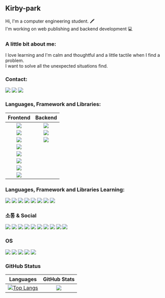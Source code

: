 ## Kirby-park

Hi, I'm a computer engineering student. 🖍️<br>
I'm working on web publishing and backend development 💻

### A little bit about me:
I love learning and I'm calm and thoughtful and a little tactile when I find a problem.<br>
I want to solve all the unexpected situations find.


### Contact:
![](https://img.shields.io/badge/Gmail-D14836?style=for-the-badge&logo=gmail&logoColor=white)
![](https://img.shields.io/badge/Line-00C300?style=for-the-badge&logo=line&logoColor=white)
![](https://img.shields.io/badge/LinkedIn-0077B5?style=for-the-badge&logo=linkedin&logoColor=white)


### Languages, Framework and Libraries:

|                                                                  Frontend                                                                  |Backend|
|:------------------------------------------------------------------------------------------------------------------------------------------:|:---:|
|![](https://img.shields.io/badge/HTML5-E34F26?style=for-the-badge&logo=html5&logoColor=white)|![](https://img.shields.io/badge/Java-ED8B00?style=for-the-badge&logo=openjdk&logoColor=white)|
|![](https://img.shields.io/badge/CSS3-1572B6?style=for-the-badge&logo=css3&logoColor=white)|![](https://img.shields.io/badge/PHP-777BB4?style=for-the-badge&logo=php&logoColor=white)|
|![](https://img.shields.io/badge/JavaScript-F7DF1E?style=for-the-badge&logo=JavaScript&logoColor=white)|![](https://img.shields.io/badge/MySQL-00000F?style=for-the-badge&logo=mysql&logoColor=white)||
|![](https://img.shields.io/badge/Sass-CC6699?style=for-the-badge&logo=sass&logoColor=white)||
|![](https://img.shields.io/badge/Vue.js-35495E?style=for-the-badge&logo=vue.js&logoColor=4FC08D)||
|![](https://img.shields.io/badge/Angular-DD0031?style=for-the-badge&logo=angular&logoColor=white)||
|![](https://img.shields.io/badge/Bootstrap-563D7C?style=for-the-badge&logo=bootstrap&logoColor=white)||
|![](https://img.shields.io/badge/jQuery-0769AD?style=for-the-badge&logo=jquery&logoColor=white)||

### Languages, Framework and Libraries Learning:
![](https://img.shields.io/badge/TypeScript-007ACC?style=for-the-badge&logo=typescript&logoColor=white)
![](https://img.shields.io/badge/Python-14354C?style=for-the-badge&logo=python&logoColor=white)
![](https://img.shields.io/badge/C-00599C?style=for-the-badge&logo=c&logoColor=white)
![](https://img.shields.io/badge/Java-ED8B00?style=for-the-badge&logo=openjdk&logoColor=white)
![](https://img.shields.io/badge/C%2B%2B-00599C?style=for-the-badge&logo=c%2B%2B&logoColor=white)
![](https://img.shields.io/badge/Spring-6DB33F?style=for-the-badge&logo=spring&logoColor=white)
![](https://img.shields.io/badge/Unity-100000?style=for-the-badge&logo=unity&logoColor=white)
![](https://img.shields.io/badge/Node.js-43853D?style=for-the-badge&logo=node.js&logoColor=white)

### 소통 & Social
![](https://img.shields.io/badge/Slack-4A154B?style=for-the-badge&logo=slack&logoColor=white)
![](https://img.shields.io/badge/Discord-7289DA?style=for-the-badge&logo=discord&logoColor=white)
![](https://img.shields.io/badge/Zoom-2D8CFF?style=for-the-badge&logo=zoom&logoColor=white)
![](https://img.shields.io/badge/GitHub-100000?style=for-the-badge&logo=github&logoColor=white)
![](https://img.shields.io/badge/Pinterest-BD081C?style=for-the-badge&logo=Pinterest&logoColor=white)
![](https://img.shields.io/badge/Stack%20Overflow-F58025?style=for-the-badge&logo=Stack%20Overflow&logoColor=white)
![](https://img.shields.io/badge/-Behance-blue?style=for-the-badge&logo=behance&logoColor=white)
![](https://img.shields.io/badge/Codepen-000000?style=for-the-badge&logo=codepen&logoColor=white)
![](https://img.shields.io/badge/Twitter-1DA1F2?style=for-the-badge&logo=twitter&logoColor=white)
![](https://img.shields.io/badge/Blogger-FF5722?style=for-the-badge&logo=blogger&logoColor=white)

### OS
![](https://img.shields.io/badge/iOS-000000?style=for-the-badge&logo=ios&logoColor=white)
![](https://img.shields.io/badge/Android-3DDC84?style=for-the-badge&logo=android&logoColor=white)
![](https://img.shields.io/badge/Linux-FCC624?style=for-the-badge&logo=linux&logoColor=black)
![](https://img.shields.io/badge/mac%20os-000000?style=for-the-badge&logo=apple&logoColor=white)
![](https://img.shields.io/badge/Windows_11-008080?style=for-the-badge&logo=windows-95&logoColor=white)


### GitHub Status
|                                                                                        Languages                                                                                         |                                               GitHub Stats                                               |
|:----------------------------------------------------------------------------------------------------------------------------------------------------------------------------------------:|:--------------------------------------------------------------------------------------------------------:|
| [![Top Langs](https://github-readme-stats.vercel.app/api/top-langs/?username=KIRBY-PARK&layout=compact&hide=html,css&theme=radical)](https://github.com/anuraghazra/github-readme-stats) | <img src="https://github-readme-stats.vercel.app/api?username=KIRBY-PARK&show_icons=true&theme=radical"> |
